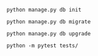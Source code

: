 `python manage.py db init`

`python manage.py db migrate`

`python manage.py db upgrade`

`python -m pytest tests/`
